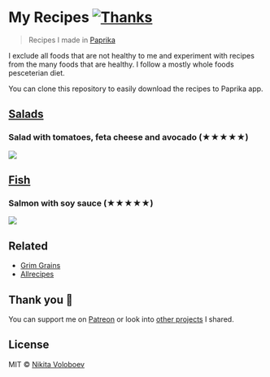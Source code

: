 # My Recipes [![Thanks](https://img.shields.io/badge/Say%20Thanks-💗-ff69b4.svg)](https://www.patreon.com/nikitavoloboev)
> Recipes I made in [Paprika](https://www.paprikaapp.com)

I exclude all foods that are not healthy to me and experiment with recipes from the many foods that are healthy. I follow a mostly whole foods pesceterian diet.

You can clone this repository to easily download the recipes to Paprika app.

## [Salads](salads)
### Salad with tomatoes, feta cheese and avocado (★★★★★)
![](https://i.imgur.com/mjWbEVh.png)

## [Fish](fish)
### Salmon with soy sauce (★★★★★)
![](https://i.imgur.com/nnf4T6G.png)

## Related
- [Grim Grains](http://grimgrains.com/)
- [Allrecipes](https://www.allrecipes.com/)

## Thank you 💜
You can support me on [Patreon](https://www.patreon.com/nikitavoloboev) or look into [other projects](https://nikitavoloboev.xyz/projects) I shared.

## License
MIT © [Nikita Voloboev](https://nikitavoloboev.xyz)